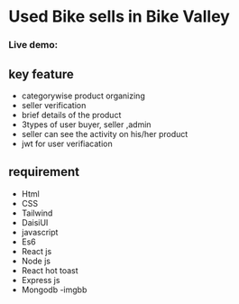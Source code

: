 # Used Bike sells in Bike Valley

### Live demo:

## key feature

- categorywise product organizing
- seller verification
- brief details of the product
- 3types of user buyer, seller ,admin
- seller can see the activity on his/her product
- jwt for user verifiacation

## requirement

- Html
- CSS
- Tailwind
- DaisiUI
- javascript
- Es6
- React js
- Node js
- React hot toast
- Express js
- Mongodb
  -imgbb
